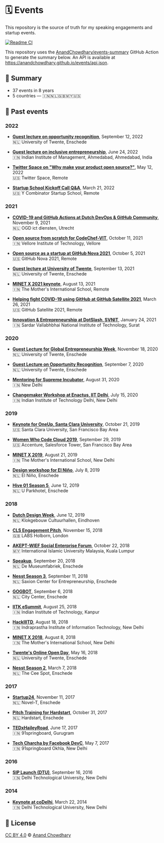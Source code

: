 # 🗓 Events

This repository is the source of truth for my speaking engagements and startup events.

[![Readme CI](https://github.com/AnandChowdhary/events/workflows/Readme%20CI/badge.svg)](https://github.com/AnandChowdhary/events/actions?query=workflow%3A%22Readme+CI%22)

This repository uses the [AnandChowdhary/events-summary](https://github.com/AnandChowdhary/events-summary) GitHub Action to generate the summary below. An API is available at https://anandchowdhary.github.io/events/api.json.

<!--events-->

## 🎤 Summary
- 37 events in 8 years
- 5 countries — 🇮🇳🇳🇱🇬🇧🇲🇾🇺🇸
## 📜 Past events

### 2022

- [**Guest lecture on opportunity recognition**](./events/2022/ut-opportunity-recognition.md), September 12, 2022  
  🇳🇱 University of Twente, Enschede

- [**Guest lecture on inclusive entrepreneurship**](./events/2022/iima-inclusive-entrepreneurship.md), June 24, 2022  
  🇮🇳 Indian Institute of Management, Ahmedabad, Ahmedabad, India

- [**Twitter Space on "Why make your product open source?"**](./events/2022/twitter-space-open-source.md), May 12, 2022  
  🇺🇸 Twitter Space, Remote

- [**Startup School Kickoff Call Q&A**](./events/2022/startup-school.md), March 21, 2022  
  🇺🇸 Y Combinator Startup School, Remote

### 2021

- [**COVID-19 and GitHub Actions at Dutch DevOps & GitHub Community**](./events/2021/ddog-8.md), November 9, 2021  
  🇳🇱 OGD ict diensten, Utrecht

- [**Open source from scratch for CodeChef-VIT**](./events/2021/open-source-vit.md), October 11, 2021  
  🇮🇳 Vellore Institute of Technology, Vellore

- [**Open source as a startup at GitHub Nova 2021**](./events/2021/github-nova.md), October 5, 2021  
  🇺🇸 GitHub Nova 2021, Remote

- [**Guest lecture at University of Twente**](./events/2021/ut-opportunity-recognition.md), September 13, 2021  
  🇳🇱 University of Twente, Enschede

- [**MINET X 2021 keynote**](./events/2021/minet-x.md), August 13, 2021  
  🇮🇳 The Mother's International School, Remote

- [**Helping fight COVID-19 using GitHub at GitHub Satellite 2021**](./events/2021/github-satellite.md), March 26, 2021  
  🇺🇸 GitHub Satellite 2021, Remote

- [**Innovation & Entrepreneurship at DotSlash, SVNIT**](./events/2021/dotslash-svnit.md), January 24, 2021  
  🇮🇳 Sardar Vallabhbhai National Institute of Technology, Surat

### 2020

- [**Guest Lecture for Global Entrepreneurship Week**](./events/2020/ut-global-entrepreneurship-week.md), November 18, 2020  
  🇳🇱 University of Twente, Enschede

- [**Guest Lecture on Opportunity Recognition**](./events/2020/ut-opportunity-recognition.md), September 7, 2020  
  🇳🇱 University of Twente, Enschede

- [**Mentoring for Supreme Incubator**](./events/2020/supreme-incubator.md), August 31, 2020  
  🇮🇳 New Delhi

- [**Changemaker Workshop at Enactus, IIT Delhi**](./events/2020/enactus-iitd-panel.md), July 15, 2020  
  🇮🇳 Indian Institute of Technology Delhi, New Delhi

### 2019

- [**Keynote for OneUp, Santa Clara University**](./events/2019/oneup-scu.md), October 21, 2019  
  🇺🇸 Santa Clara University, San Francisco Bay Area

- [**Women Who Code Cloud 2019**](./events/2019/wwcode-cloud.md), September 29, 2019  
  🇺🇸 Accenture, Salesforce Tower, San Francisco Bay Area

- [**MINET X 2019**](./events/2019/minet-x-2019.md), August 21, 2019  
  🇮🇳 The Mother's International School, New Delhi

- [**Design workshop for El Niño**](./events/2019/el-nino-design.md), July 8, 2019  
  🇳🇱 El Niño, Enschede

- [**Hive 01 Season 5**](./events/2019/hive-01-season-5.md), June 12, 2019  
  🇳🇱 U Parkhotel, Enschede

### 2018

- [**Dutch Design Week**](./events/2018/dutch-design-week.md), June 12, 2019  
  🇳🇱 Klokgebouw Cultuurhallen, Eindhoven

- [**CLS Engagement Pitch**](./events/2018/cls.md), November 15, 2018  
  🇬🇧 LABS Holborn, London

- [**AKEPT-WIEF Social Enterprise Forum**](./events/2018/wief-2018.md), October 22, 2018  
  🇲🇾 International Islamic University Malaysia, Kuala Lumpur

- [**Speakup**](./events/2018/speakup.md), September 20, 2018  
  🇳🇱 De Museumfabriek, Enschede

- [**Nesst Season 3**](./events/2018/nesst-season-3.md), September 11, 2018  
  🇳🇱 Saxion Center for Entrepreneurship, Enschede

- [**GOGBOT**](./events/2018/gogbot.md), September 6, 2018  
  🇳🇱 City Center, Enschede

- [**IITK eSummit**](./events/2018/esummit.md), August 25, 2018  
  🇮🇳 Indian Institute of Technology, Kanpur

- [**HackIIITD**](./events/2018/hackiiitd.md), August 18, 2018  
  🇮🇳 Indraprastha Institute of Information Technology, New Delhi

- [**MINET X 2018**](./events/2018/minet-x-2018.md), August 8, 2018  
  🇮🇳 The Mother's International School, New Delhi

- [**Twente's Online Open Day**](./events/2018/online-open-day.md), May 16, 2018  
  🇳🇱 University of Twente, Enschede

- [**Nesst Season 2**](./events/2018/nesst-season-2.md), March 7, 2018  
  🇳🇱 The Cee Spot, Enschede

### 2017

- [**Startup24**](./events/2017/startup24.md), November 11, 2017  
  🇳🇱 Novel-T, Enschede

- [**Pitch Training for Hardstart**](./events/2017/hardstart-pitch-training.md), October 31, 2017  
  🇳🇱 Hardstart, Enschede

- [**TEDxHaileyRoad**](./events/2017/tedx-hailey-road.md), June 17, 2017  
  🇮🇳 91springboard, Gurugram

- [**Tech Charcha by Facebook DevC**](./events/2017/tech-charcha.md), May 7, 2017  
  🇮🇳 91springboard Okhla, New Delhi

### 2016

- [**SIP Launch (DTU)**](./events/2016/sip-launch-dtu.md), September 16, 2016  
  🇮🇳 Delhi Technological University, New Delhi

### 2014

- [**Keynote at coDelhi**](./events/2014/codelhi.md), March 22, 2014  
  🇮🇳 Delhi Technological University, New Delhi
<!--/events-->

## 📄 License

[CC BY 4.0](./LICENSE) © [Anand Chowdhary](https://anandchowdhary.com)
